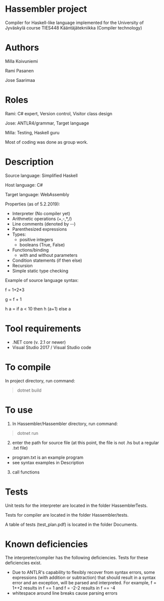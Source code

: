 # Hassembler project
Compiler for Haskell-like language implemented for the University of Jyväskylä course TIES448 Kääntäjätekniikka (Compiler technology)

Authors
============
Milla Koivuniemi

Rami Pasanen

Jose Saarimaa

Roles
============
Rami: C# expert, Version control, Visitor class design

Jose: ANTLR4/grammar, Target language 

Milla: Testing, Haskell guru


Most of coding was done as group work.


Description
===========
Source language: Simplified Haskell

Host language: C#

Target language: WebAssembly

Properties (as of 5.2.2019):
- Interpreter (No compiler yet)
- Arithmetic operations (+,-,*,/)
- Line comments (denoted by --)
- Parenthesized expressions
- Types: 
  * positive integers
  * booleans (True, False)
- Functions/binding
  * with and without parameters
- Condition statements (if then else)
- Recursion
- Simple static type checking

Example of source language syntax:

f = 1+2*3

g = f + 1

h a = if a < 10 then h (a+1) else a 

Tool requirements 
=============
- .NET core (v. 2.1 or newer)
- Visual Studio 2017 / Visual Studio code

To compile
============
In project directory, run command:
> dotnet build

To use 
============
1. In Hassembler/Hassembler directory, run command:
> dotnet run
2. enter the path for source file (at this point, the file is not .hs but a regular .txt file)
 * program.txt is an example program
 * see syntax examples in Description
3. call functions

Tests
===========

Unit tests for the interpreter are located in the folder HassemblerTests. 

Tests for compiler are located in the folder Hassembler/tests.

A table of tests (test_plan.pdf) is located in the folder Documents.

Known deficiencies
===========

The interpreter/compiler has the following deficiencies. Tests for these deficiencies exist. 

- Due to ANTLR's capability to flexibly recover from syntax errors, some expressions (with addition or subtraction) that should result in a syntax error and an exception, will be parsed and interpreted. For example, f = 1++2 results in f == 1 and f = -2-2 results in f == -4
- whitespace around line breaks cause parsing errors
